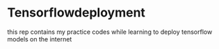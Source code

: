 # Tensorflowdeployment
this rep contains my practice codes while learning to deploy tensorflow models on the internet
